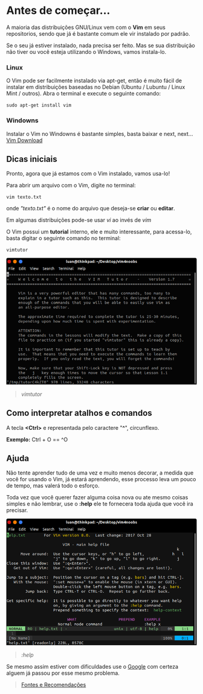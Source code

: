 <h1>Antes de começar...</h1>

A maioria das distribuições GNU/Linux vem com o <b>Vim</b> em seus repositorios, sendo que já é bastante comum ele vir instalado por padrão.

Se o seu já estiver instalado, nada precisa ser feito. Mas se sua distribuição não tiver ou você esteja utilizando o Windows, vamos instala-lo.

<h3>Linux</h3>
O Vim pode ser facilmente instalado via apt-get, então é muito fácil de instalar em distribuições baseadas no Debian (Ubuntu / Lubuntu / Linux Mint / outros). Abra o terminal e execute o seguinte comando:

```shell
sudo apt-get install vim 
```

<h3>Windowns</h3>
Instalar o Vim no Windowns é bastante simples, basta baixar e next, next...
<a href="https://www.vim.org/download.php">Vim Download</a>

<h2>Dicas iniciais</h2>

Pronto, agora que já estamos com o Vim instalado, vamos usa-lo!

Para abrir um arquivo com o Vim, digite no terminal:

```shell
vim texto.txt
```

onde <i>"texto.txt"</i> é o nome do arquivo que deseja-se <b>criar</b> ou <b>editar</b>.

Em algumas distribuições pode-se usar <i>vi</i> ao invés de <i>vim</i>

O Vim possui um <b>tutorial</b> interno, ele e muito interessante, para acessa-lo, basta digitar o seguinte comando no terminal:

```shell
vimtutor
```

<img src="../imagens/vimtutor.png">
<blockquote><i>vimtutor</i></blockquote>

<h2>Como interpretar atalhos e comandos</h2>

A tecla <b><Ctrl<a>></b> e representada pelo caractere "<b>^</b>", circunflexo. 

<b>Exemplo:</b> Ctrl + O  == ^O

<h2>Ajuda</h2>

Não tente aprender tudo de uma vez e muito menos decorar, a medida que você for usando o Vim, já estará aprendendo, esse processo leva um pouco de tempo, mas valerá todo o esforço. 

Toda vez que você querer fazer alguma coisa nova ou ate mesmo coisas simples e não lembrar, use o <b>:help</b> ele te fornecera toda ajuda que você ira precisar.

<img src="../imagens/help.png">
<blockquote><i>:help</i></blockquote>

Se mesmo assim estiver com dificuldades use o <a href="www.google.com.br">Google</a> com certeza alguem já passou por esse mesmo problema.

<blockquote><a href="../referencias/fontes-recomendacoes.md">Fontes e Recomendações</a></blockquote>
